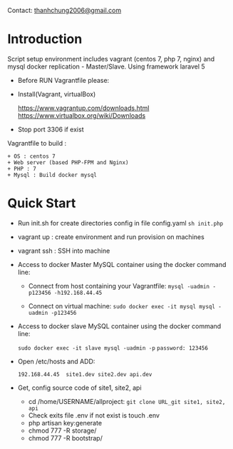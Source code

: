 Contact: thanhchung2006@gmail.com
# Introduction

Script setup environment includes vagrant (centos 7, php 7, nginx) and mysql docker replication - Master/Slave. Using framework laravel 5

* Before RUN Vagrantfile please: 

+ Install(Vagrant, virtualBox)

	https://www.vagrantup.com/downloads.html
	https://www.virtualbox.org/wiki/Downloads

+ Stop port 3306 if exist

Vagrantfile to build : 

	+ OS : centos 7
	+ Web server (based PHP-FPM and Nginx)
	+ PHP : 7
	+ Mysql : Build docker mysql 

# Quick Start

+ Run init.sh for create directories config in file config.yaml
	`sh init.php`	
+ vagrant up : create environment and run provision on machines

+ vagrant ssh :  SSH into machine

+ Access to docker Master MySQL container using the docker command line:

	* Connect from host containing your Vagrantfile: `mysql -uadmin -p123456 -h192.168.44.45`
		
	* Connect on virtual machine: `sudo docker exec -it mysql mysql -uadmin -p123456`
 
+ Access to docker slave MySQL container using the docker command line:

	`sudo docker exec -it slave mysql -uadmin -p`
	`password: 123456`

+ Open /etc/hosts and ADD:

	`192.168.44.45  site1.dev site2.dev api.dev`
	
+ Get, config source code of site1, site2, api
	* cd /home/USERNAME/allproject: `git clone URL_git site1, site2, api`
	* Check exits file .env if not exist is touch .env 
	* php artisan key:generate
	* chmod 777 -R storage/
	* chmod 777 -R bootstrap/

